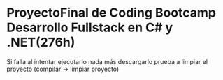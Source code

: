 # ProyectoFinal de Coding Bootcamp Desarrollo Fullstack en C# y .NET(276h) 
Si falla al intentar ejecutarlo nada más descargarlo prueba a limpiar el proyecto (compilar -> limpiar proyecto)
